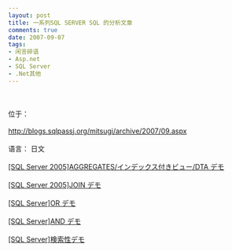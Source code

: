 ```yaml
---
layout: post
title: 一系列SQL SERVER SQL 的分析文章
comments: true
date: 2007-09-07
tags:
- 闲言碎语
- Asp.net
- SQL Server
- .Net其他
---
```


<br /><br />位于：<br /><br />http://blogs.sqlpassj.org/mitsugi/archive/2007/09.aspx<br /><br />语言： 日文<br /><br />
<a id="ArchiveMonth.ascx_Days_Entries__ctl0_TitleUrl" href="http://blogs.sqlpassj.org/mitsugi/archive/2007/09/05/23974.aspx">[SQL Server 2005]AGGREGATES/インデックス付きビュー/DTA デモ</a>
<br /><br />
<a id="ArchiveMonth.ascx_Days_Entries__ctl1_TitleUrl" href="http://blogs.sqlpassj.org/mitsugi/archive/2007/09/05/23973.aspx">[SQL Server 2005]JOIN デモ</a>
<br /><br />
<a id="ArchiveMonth.ascx_Days_Entries__ctl2_TitleUrl" href="http://blogs.sqlpassj.org/mitsugi/archive/2007/09/05/23972.aspx">[SQL Server]OR デモ</a>
<br /><br />
<a id="ArchiveMonth.ascx_Days_Entries__ctl3_TitleUrl" href="http://blogs.sqlpassj.org/mitsugi/archive/2007/09/02/23963.aspx">[SQL Server]AND デモ</a>
<br /><br />
<a id="ArchiveMonth.ascx_Days_Entries__ctl4_TitleUrl" href="http://blogs.sqlpassj.org/mitsugi/archive/2007/09/02/23962.aspx">[SQL Server]検索性デモ</a>
<br /><br />
		
